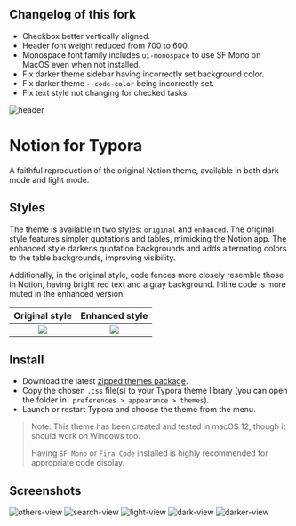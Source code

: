 ## Changelog of this fork

- Checkbox better vertically aligned.
- Header font weight reduced from 700 to 600.
- Monospace font family includes `ui-monospace` to use SF Mono on MacOS even when not installed.
- Fix darker theme sidebar having incorrectly set background color.
- Fix darker theme `--code-color` being incorrectly set.
- Fix text style not changing for checked tasks.

![header](assets/images/header-horizontal.jpg)

# Notion for Typora

A faithful reproduction of the original Notion theme, available in both dark mode and light mode.

## Styles

The theme is available in two styles: `original` and `enhanced`. The original style features simpler quotations and tables, mimicking the Notion app. The enhanced style darkens quotation backgrounds and adds alternating colors to the table backgrounds, improving visibility.

Additionally, in the original style, code fences more closely resemble those in Notion, having bright red text and a gray background. Inline code is more muted in the enhanced version.


Original style             | Enhanced style
:-------------------------:|:-------------------------:
![](assets/images/original-showcase.png)  |  ![](assets/images/enhanced-showcase.png)

## Install

- Download the latest [zipped themes package](https://github.com/adrian-fuertes/typora-notion-theme/releases).
- Copy the chosen `.css` file(s) to your Typora theme library (you can open the folder in ` preferences > appearance > themes`).
- Launch or restart Typora and choose the theme from the menu.

> Note: This theme has been created and tested in macOS 12, though it should work on Windows too.
>
> Having `SF Mono` or `Fira Code` installed is highly recommended for appropriate code display.

## Screenshots

![others-view](assets/images/others-view.png)
![search-view](assets/images/search-view.png)
![light-view](assets/images/sidebar-light.png)
![dark-view](assets/images/sidebar-dark.png)
![darker-view](assets/images/sidebar-darker.png)
